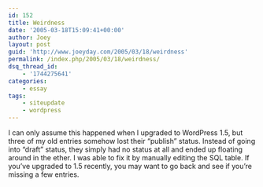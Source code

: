 ```yaml
---
id: 152
title: Weirdness
date: '2005-03-18T15:09:41+00:00'
author: Joey
layout: post
guid: 'http://www.joeyday.com/2005/03/18/weirdness'
permalink: /index.php/2005/03/18/weirdness/
dsq_thread_id:
    - '1744275641'
categories:
    - essay
tags:
    - siteupdate
    - wordpress
---
```


I can only assume this happened when I upgraded to WordPress 1.5, but three of my old entries somehow lost their “publish” status. Instead of going into “draft” status, they simply had no status at all and ended up floating around in the ether. I was able to fix it by manually editing the SQL table. If you’ve upgraded to 1.5 recently, you may want to go back and see if you’re missing a few entries.